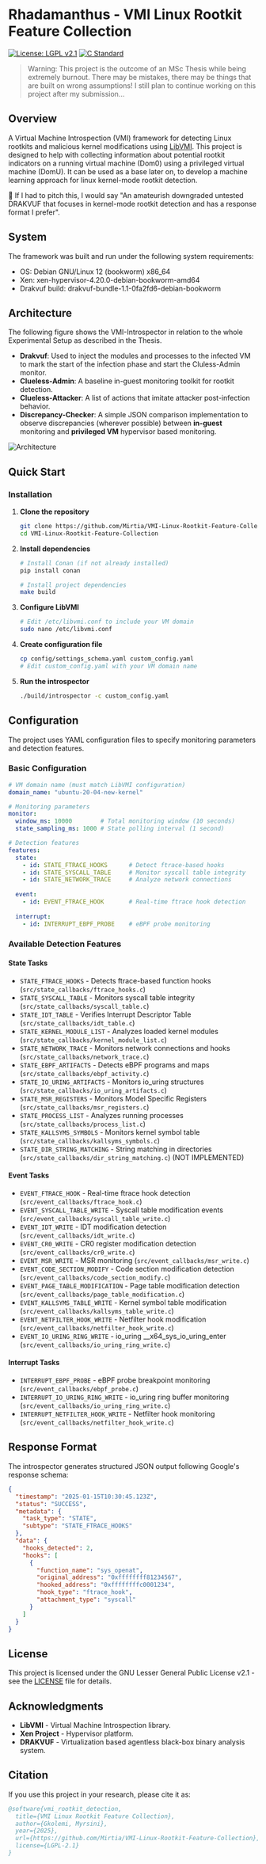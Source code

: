 # Rhadamanthus - VMI Linux Rootkit Feature Collection

[![License: LGPL v2.1](https://img.shields.io/badge/License-LGPL%20v2.1-blue.svg)](https://www.gnu.org/licenses/lgpl-2.1)
[![C Standard](https://img.shields.io/badge/C%20Standard-C99-blue.svg)](https://en.wikipedia.org/wiki/C99)

> Warning: This project is the outcome of an MSc Thesis while being extremely burnout. There may be mistakes, there may be things that are built on wrong assumptions! I still plan to continue working on this project after my submission...

## Overview

A Virtual Machine Introspection (VMI) framework for detecting Linux rootkits and malicious kernel modifications using  [LibVMI](https://libvmi.com/). This project is designed to help with collecting information about potential rootkit indicators on a running virtual machine (Dom0) using a privileged virtual machine (DomU). It can be used as a base later on, to develop a machine learning approach for linux kernel-mode rootkit detection.

🤔 If I had to pitch this, I would say "An amateurish downgraded untested DRAKVUF that focuses in kernel-mode rootkit detection and has a response format I prefer".


## System

The framework was built and run under the following system requirements:

- OS: Debian GNU/Linux 12 (bookworm) x86_64
- Xen: xen-hypervisor-4.20.0-debian-bookworm-amd64
- Drakvuf build: drakvuf-bundle-1.1-0fa2fd6-debian-bookworm

## Architecture

The following figure shows the VMI-Introspector in relation to the whole Experimental Setup as described in the Thesis.

- **Drakvuf**: Used to inject the modules and processes to the infected VM to mark the start of the infection phase and start the Cluless-Admin monitor. 
- **Clueless-Admin**: A baseline in-guest monitoring toolkit for rootkit detection.
- **Clueless-Attacker**: A list of actions that imitate attacker post-infection behavior.
- **Discrepancy-Checker**: A simple JSON comparison implementation to observe discrepancies (wherever possible) between **in-guest** monitoring and **privileged VM** hypervisor based monitoring.

![Architecture](docs/images/Architecture_Professional.drawio.png)

## Quick Start

### Installation

1. **Clone the repository**
   ```bash
   git clone https://github.com/Mirtia/VMI-Linux-Rootkit-Feature-Collection.git
   cd VMI-Linux-Rootkit-Feature-Collection
   ```

2. **Install dependencies**
   ```bash
   # Install Conan (if not already installed)
   pip install conan

   # Install project dependencies
   make build
   ```

3. **Configure LibVMI**
   ```bash
   # Edit /etc/libvmi.conf to include your VM domain
   sudo nano /etc/libvmi.conf
   ```

4. **Create configuration file**
   ```bash
   cp config/settings_schema.yaml custom_config.yaml
   # Edit custom_config.yaml with your VM domain name
   ```

5. **Run the introspector**
   ```bash
   ./build/introspector -c custom_config.yaml
   ```

## Configuration

The project uses YAML configuration files to specify monitoring parameters and detection features.

### Basic Configuration

```yaml
# VM domain name (must match LibVMI configuration)
domain_name: "ubuntu-20-04-new-kernel"

# Monitoring parameters
monitor:
  window_ms: 10000        # Total monitoring window (10 seconds)
  state_sampling_ms: 1000 # State polling interval (1 second)

# Detection features
features:
  state:
    - id: STATE_FTRACE_HOOKS      # Detect ftrace-based hooks
    - id: STATE_SYSCALL_TABLE     # Monitor syscall table integrity
    - id: STATE_NETWORK_TRACE     # Analyze network connections
  
  event:
    - id: EVENT_FTRACE_HOOK       # Real-time ftrace hook detection
  
  interrupt:
    - id: INTERRUPT_EBPF_PROBE    # eBPF probe monitoring
```

### Available Detection Features

#### State Tasks
- `STATE_FTRACE_HOOKS` - Detects ftrace-based function hooks (`src/state_callbacks/ftrace_hooks.c`)
- `STATE_SYSCALL_TABLE` - Monitors syscall table integrity (`src/state_callbacks/syscall_table.c`)
- `STATE_IDT_TABLE` - Verifies Interrupt Descriptor Table (`src/state_callbacks/idt_table.c`)
- `STATE_KERNEL_MODULE_LIST` - Analyzes loaded kernel modules (`src/state_callbacks/kernel_module_list.c`)
- `STATE_NETWORK_TRACE` - Monitors network connections and hooks (`src/state_callbacks/network_trace.c`)
- `STATE_EBPF_ARTIFACTS` - Detects eBPF programs and maps (`src/state_callbacks/ebpf_activity.c`)
- `STATE_IO_URING_ARTIFACTS` - Monitors io_uring structures (`src/state_callbacks/io_uring_artifacts.c`)
- `STATE_MSR_REGISTERS` - Monitors Model Specific Registers (`src/state_callbacks/msr_registers.c`)
- `STATE_PROCESS_LIST` - Analyzes running processes (`src/state_callbacks/process_list.c`)
- `STATE_KALLSYMS_SYMBOLS` - Monitors kernel symbol table (`src/state_callbacks/kallsyms_symbols.c`)
- `STATE_DIR_STRING_MATCHING` - String matching in directories (`src/state_callbacks/dir_string_matching.c`) (NOT IMPLEMENTED)

#### Event Tasks
- `EVENT_FTRACE_HOOK` - Real-time ftrace hook detection (`src/event_callbacks/ftrace_hook.c`)
- `EVENT_SYSCALL_TABLE_WRITE` - Syscall table modification events (`src/event_callbacks/syscall_table_write.c`)
- `EVENT_IDT_WRITE` - IDT modification detection (`src/event_callbacks/idt_write.c`)
- `EVENT_CR0_WRITE` - CR0 register modification detection (`src/event_callbacks/cr0_write.c`)
- `EVENT_MSR_WRITE` - MSR monitoring (`src/event_callbacks/msr_write.c`)
- `EVENT_CODE_SECTION_MODIFY` - Code section modification detection (`src/event_callbacks/code_section_modify.c`)
- `EVENT_PAGE_TABLE_MODIFICATION` - Page table modification detection (`src/event_callbacks/page_table_modification.c`)
- `EVENT_KALLSYMS_TABLE_WRITE` - Kernel symbol table modification (`src/event_callbacks/kallsyms_table_write.c`)
- `EVENT_NETFILTER_HOOK_WRITE` - Netfilter hook modification (`src/event_callbacks/netfilter_hook_write.c`)
- `EVENT_IO_URING_RING_WRITE` - io_uring __x64_sys_io_uring_enter (`src/event_callbacks/io_uring_ring_write.c`)

#### Interrupt Tasks
- `INTERRUPT_EBPF_PROBE` - eBPF probe breakpoint monitoring (`src/event_callbacks/ebpf_probe.c`)
- `INTERRUPT_IO_URING_RING_WRITE` - io_uring ring buffer monitoring (`src/event_callbacks/io_uring_ring_write.c`)
- `INTERRUPT_NETFILTER_HOOK_WRITE` - Netfilter hook monitoring (`src/event_callbacks/netfilter_hook_write.c`)

## Response Format

The introspector generates structured JSON output following Google's response schema:

```json
{
  "timestamp": "2025-01-15T10:30:45.123Z",
  "status": "SUCCESS",
  "metadata": {
    "task_type": "STATE",
    "subtype": "STATE_FTRACE_HOOKS"
  },
  "data": {
    "hooks_detected": 2,
    "hooks": [
      {
        "function_name": "sys_openat",
        "original_address": "0xffffffff81234567",
        "hooked_address": "0xffffffffc0001234",
        "hook_type": "ftrace_hook",
        "attachment_type": "syscall"
      }
    ]
  }
}
```

## License

This project is licensed under the GNU Lesser General Public License v2.1 - see the [LICENSE](LICENSE) file for details.

## Acknowledgments

- **LibVMI** - Virtual Machine Introspection library.
- **Xen Project** - Hypervisor platform.
- **DRAKVUF** - Virtualization based agentless black-box binary analysis system.

## Citation

If you use this project in your research, please cite it as:

```bibtex
@software{vmi_rootkit_detection,
  title={VMI Linux Rootkit Feature Collection},
  author={Gkolemi, Myrsini},
  year={2025},
  url={https://github.com/Mirtia/VMI-Linux-Rootkit-Feature-Collection},
  license={LGPL-2.1}
}
```
